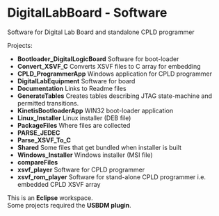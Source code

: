 # DigitalLabBoard - Software
Software for Digital Lab Board and standalone CPLD programmer

Projects:
* __Bootloader_DigitalLogicBoard__ Software for boot-loader
* __Convert_XSVF_C__ Converts XSVF files to C array for embedding
* __CPLD_ProgrammerApp__ Windows application for CPLD programmer
* __DigitalLabEquipment__ Software for board
* __Documentation__ Links to Readme files
* __GenerateTables__ Creates tables describing JTAG state-machine and permitted transitions.
* __KinetisBootloaderApp__ WIN32 boot-loader application
* __Linux_Installer__ Linux installer (DEB file)
* __PackageFiles__ Where files are collected
* __PARSE_JEDEC__ 
* __Parse_XSVF_To_C__  
* __Shared__ Some files that get bundled when installer is built
* __Windows_Installer__ Windows installer (MSI file)
* __compareFiles__ 
* __xsvf_player__ Software for CPLD programmer
* __xsvf_rom_player__ Software for stand-alone CPLD programmer i.e. embedded CPLD XSVF array

This is an  __Eclipse__  workspace.  
Some projects required the __USBDM plugin__.
